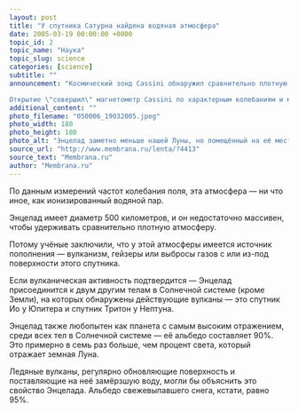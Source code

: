 ```yaml
---
layout: post
title: "У спутника Сатурна найдена водяная атмосфера"
date: 2005-03-19 00:00:00 +0000
topic_id: 2
topic_name: "Наука"
topic_slug: science
categories: [science]
subtitle: ""
announcement: "Космический зонд Cassini обнаружил сравнительно плотную атмосферу у Энцелада (Enceladus) — спутника Сатурна.

Открытие \"совершил\" магнетометр Cassini по характерным колебаниям и местному прогибу магнитного поля Сатурна, вызванным его взаимодействием с молекулами атмосферы Энцелада."
additional_content: ""
photo_filename: "050006_19032005.jpeg"
photo_width: 180
photo_height: 180
photo_alt: "Энцелад заметно меньше нашей Луны, но помещённый на её место освещал бы Землю намного сильнее (иллюстрация с сайта saturn.jpl.nasa.gov)"
source_url: "http://www.membrana.ru/lenta/?4413"
source_text: "Membrana.ru"
author: "Membrana.ru"
---
```

По данным измерений частот колебания поля, эта атмосфера — ни что иное, как ионизированный водяной пар.

Энцелад имеет диаметр 500 километров, и он недостаточно массивен, чтобы удерживать сравнительно плотную атмосферу.

Потому учёные заключили, что у этой атмосферы имеется источник пополнения — вулканизм, гейзеры или выбросы газов с или из-под поверхности этого спутника.

Если вулканическая активность подтвердится — Энцелад присоединится к двум другим телам в Солнечной системе (кроме Земли), на которых обнаружены действующие вулканы — это спутник Ио у Юпитера и спутник Тритон у Нептуна.

Энцелад также любопытен как планета с самым высоким отражением, среди всех тел в Солнечной системе — её альбедо составляет 90%. Это примерно в семь раз больше, чем процент света, который отражает земная Луна.

Ледяные вулканы, регулярно обновляющие поверхность и поставляющие на неё замёрзшую воду, могли бы объяснить это свойство Энцелада. Альбедо свежевыпавшего снега, кстати, равно 95%.
